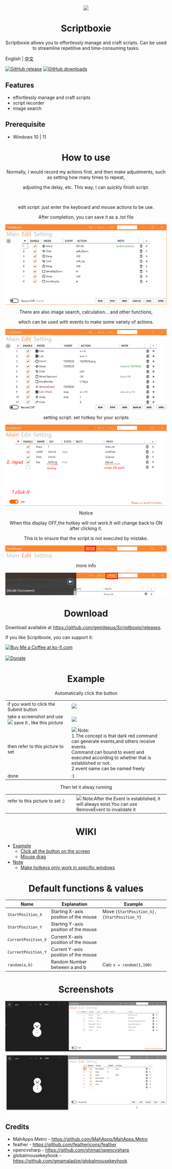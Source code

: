<p align="center">
<img align="center" src="Metro/package.ico" />
</p>

<h1 align="center">Scriptboxie</h1>
<p align="center">Scriptboxie allows you to effortlessly manage and craft scripts. Can be used to streamline repetitive and time-consuming tasks.</p>

English | [中文](Doc/README.zh-tw.md)

[![GitHub release](https://img.shields.io/github/release/gemilepus/Scriptboxie.svg)](https://github.com/gemilepus/Scriptboxie/releases) 
[![GitHub downloads](https://img.shields.io/github/downloads/gemilepus/Scriptboxie/total)](https://github.com/gemilepus/Scriptboxie/releases) 

## Features
- effortlessly manage and craft scripts
- script recorder
- image search
## Prerequisite
- Windows 10 | 11


<h1 align="center">How to use</h1>
<p align="center">Normally, I would record my actions first, and then make adjustments, such as setting how many times to repeat, </p>
<p align="center">adjusting the delay, etc. This way, I can quickly finish script. </p>
<br>

<p align="center">edit script: just enter the keyboard and mouse actions to be use.</p>
<p align="center">After completion, you can save it as a .txt file</p>
<p align="center">
 <img align="center" alt="Main" src="Doc/doc2.png" />
</p>

<p align="center">There are also image search, calculation... and other functions,</p>
<p align="center">which can be used with events to make some variety of actions.</p>
<p align="center">
 <img align="center" alt="Main" src="Doc/doc4.png" />
</p>

<p align="center">setting script: set hotkey for your scripts</p>
<p align="center">
 <img align="center" alt="Main" src="Doc/doc1.png" />
</p>

<p align="center">Notice</p>
<p align="center">When this display OFF,the hotkey will not work.It will change back to ON after clicking it. </p>
<p align="center">This is to ensure that the script is not executed by mistake.</p>
<p align="center">
 <img align="center" alt="Edit" src="Doc/doc3.png" />
</p>

<p align="center">more info</p>
<p align="center">
 <img align="center" alt="Edit" src="Doc/documentation.png" />
</p>

<h1 align="center">Download</h1>

Download available at <https://github.com/gemilepus/Scriptboxie/releases>.

If you like Scriptboxie, you can support it:

<a href='https://ko-fi.com/R6R8IQ1MD' target='_blank'><img height='36' style='border:0px;height:36px;' src='https://storage.ko-fi.com/cdn/kofi2.png?v=3' border='0' alt='Buy Me a Coffee at ko-fi.com' /></a>
<br>
<br>
[![Donate](https://img.shields.io/badge/Donate-PayPal-yellow.svg)](https://paypal.me/gemilepus?locale.x=en_US)

[f1]: https://github.com/gemilepus/Scriptboxie/blob/master/Doc/s1.png
[f2]: https://github.com/gemilepus/Scriptboxie/blob/master/Doc/s2.png
[f3]: https://github.com/gemilepus/Scriptboxie/blob/master/Doc/s3.png
[f4]: https://github.com/gemilepus/Scriptboxie/blob/master/Doc/s4.png
[f5]: https://github.com/gemilepus/Scriptboxie/blob/master/Doc/s5.png
[f6]: https://github.com/gemilepus/Scriptboxie/blob/master/Doc/s6.png

<h1 align="center">Example</h1>
<p align="center">Automatically click the button</p>

| | |
| ------------- | ----------- |
| if you want to click the Submit button | [![][f1]][f1] |
| take a screenshot and use [![][f2]][f2] save it , like this picture| [![][f4]][f4] |
| then refer to this picture to set | [![][f5]][f5] Note:<br>1.The concept is that dark red command can generate events,and others receive events. <br>Command can bound to event and executed according to whether that  is established or not.<br>2.event name can be named freely |
| done | :) | 

<p align="center">Then let it alway running</p>

| | |
| ------------- | ----------- |
| refer to this picture to set :) &emsp;&emsp;&emsp;&emsp;&emsp;&emsp;&emsp;&emsp;&emsp;&emsp;| [![][f6]][f6] Note:After the Event is established, it will always exist.You can use RemoveEvent to invalidate it |


<h1 align="center">WIKI</h1>

- [Example](https://github.com/gemilepus/Scriptboxie/wiki/Example)
  - [Click all the button on the screen](https://github.com/gemilepus/Scriptboxie/wiki/Example#click-all-the-button-on-the-screen)
  - [Mouse drag](https://github.com/gemilepus/Scriptboxie/wiki/Example#mouse-drag)
- [Note](https://github.com/gemilepus/Scriptboxie/wiki/Note)
  - [Make hotkeys only work in specific windows](https://github.com/gemilepus/Scriptboxie/wiki/Note)

<h1 align="center">Default functions & values</h1>

Name | Explanation | Example
---- | ---- | ---- 
`StartPosition_X` | Starting X-axis position of the mouse | Move `{StartPosition_X},{StartPosition_Y}`
`StartPosition_Y` | Starting Y-axis position of the mouse | 
`CurrentPosition_X` | Current X-axis position of the mouse | 
`CurrentPosition_Y` | Current Y-axis position of the mouse | 
`random(a,b)` | Random Number between a and b | Calc `x = random(1,100)`

<h1 align="center">Screenshots</h1>
<p align="center">
 <img align="center" alt="Edit" src="Doc/test.gif" />
 <img align="center" alt="Edit" src="Doc/test2.gif" />
</p>

## Credits
- MahApps.Metro - https://github.com/MahApps/MahApps.Metro
- feather - https://github.com/feathericons/feather
- opencvsharp - https://github.com/shimat/opencvsharp
- globalmousekeyhook - https://github.com/gmamaladze/globalmousekeyhook
